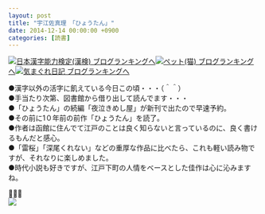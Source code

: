 ```yaml
---
layout: post
title: "宇江佐真理　「ひょうたん」"
date: 2014-12-14 00:00:00 +0900
categories: [読書]
---
```


[![](/syuusyuu9701/assets/images/宇江佐真理-「ひょうたん」-br_c_3028_1.gif)](http://blog.with2.net/link.php?1659096:3028 "日本漢字能力検定(漢検) ブログランキングへ")[日本漢字能力検定(漢検) ブログランキングへ](http://blog.with2.net/link.php?1659096:3028)[![](/syuusyuu9701/assets/images/宇江佐真理-「ひょうたん」-br_c_1348_1.gif)](http://blog.with2.net/link.php?1659096:1348 "ペット(猫) ブログランキングへ")[ペット(猫) ブログランキングへ](http://blog.with2.net/link.php?1659096:1348)[![](/syuusyuu9701/assets/images/宇江佐真理-「ひょうたん」-br_c_9257_1.gif)](http://blog.with2.net/link.php?1659096:9257 "気まぐれ日記 ブログランキングへ")[気まぐれ日記 ブログランキングへ](http://blog.with2.net/link.php?1659096:9257)  
  
●漢字以外の活字に飢えている今日この頃・・・（＾＾）  
●手当たり次第、図書館から借り出して読んでます・・・  
●「ひょうたん」の続編「夜泣きめし屋」が新刊で出たので早速予約。  
●その前に1０年前の前作「ひょうたん」を読了。  
●作者は函館に住んでて江戸のことは良く知らないと言っているのに、良く書けるもんだと感心。  
●「雷桜」「深尾くれない」などの重厚な作品に比べたら、これも軽い読み物ですが、それなりに楽しめました。  
●時代小説も好きですが、江戸下町の人情をベースとした佳作は心に沁みますね。  
  
👋👋👋  
![](/syuusyuu9701/assets/images/宇江佐真理-「ひょうたん」-f5796027b275420fa21c84281f5ba87f.png)